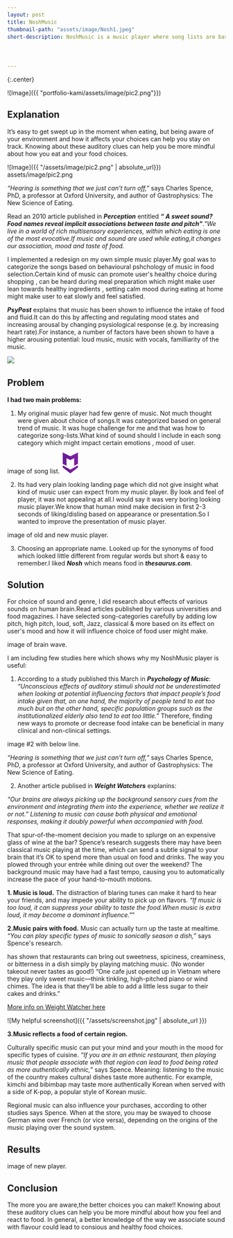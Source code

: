 ```yaml
---
layout: post
title: NoshMusic
thumbnail-path: "assets/image/Nosh1.jpeg"
short-description: NoshMusic is a music player where song lists are based on research that eating experience can be influenced by conscious selection of certain types of music and its health benefits.



---
```


{:.center}

![Image]({{ "portfolio-kami/assets/image/pic2.png"}})

## Explanation

It’s easy to get swept up in the moment when eating, but being aware of your environment and how it affects your choices can help you stay on track. Knowing about these auditory clues can help you be more mindful about how you eat and your food choices.


![Image]({{ "/assets/image/pic2.png" | absolute_url}})
assets/image/pic2.png

_“Hearing is something that we just can’t turn off,”_ says Charles Spence, PhD, a professor at Oxford University, and author of Gastrophysics: The New Science of Eating.

Read an 2010 article published in **_Perception_** entitled **_“ A sweet sound? Food names reveal implicit associations between taste and pitch"_**._"We live in a world of rich multisensory experiences, within which eating is one of the most evocative.If music and sound are used while eating,it changes our association, mood and taste of food._

I implemented a redesign on my own simple music player.My goal was to categorize the songs based on behavioural pshchology of music in food selection.Certain kind of music can promote user's healthy choice during shopping , can be heard during meal preparation which might make user lean towards healthy ingredients , setting calm mood during eating at home might make user to eat slowly and feel satisfied.

  **_PsyPost_** explains that music has been shown to influence the intake of food and fluid.It can do this by affecting and regulating mood states and increasing arousal by changing psysiological response (e.g. by increasing heart rate).For instance, a number of factors have been shown to have a higher arousing potential: loud music, music with vocals, familliarity of the music.


![](portfolio-kami/assets/image/logoPic.jpg)

## Problem
**I had two main problems:**
1. My original music player had few genre of music. Not much thought were given about choice of songs.It was categorized based on general trend of music.
It was huge challenge for me and that was how to categorize song-lists.What kind of sound should I include in each song category which might impact certain emotions , mood of user.

image of song list.![alt text](https://github.com/adam-p/markdown-here/raw/master/src/common/images/icon48.png "Logo Title Text 1")


2. Its had very plain looking landing page which did not give insight what kind of music user can expect from my music player.
By look and feel of player, it was not appealing at all.I would say it was very boring looking music player.We know that human mind make decision in first 2-3 seconds of liking/disling based on appearance or presentation.So I wanted to improve the presentation of music player.


image of old and new music player.

3. Choosing an appropriate name.
 Looked up for the synonyms of food which looked little different from regular words but short & easy to remember.I liked **_Nosh_** which means food in **_thesaurus.com_**.


## Solution

For choice of sound and genre, I did research about effects of various sounds on human brain.Read articles published by various universities and food magazines.
I have selected song-categories carefully by adding low pitch, high pitch, loud, soft, Jazz, classical & more based on its effect on user's mood and how it will influence choice of food user might make.


image of brain wave.



I am including few studies here which shows why my NoshMusic player is useful:

  1. According to a study published this March in
  **_Psychology of Music_**: _“Unconscious effects of auditory stimuli should not be underestimated when looking at potential influencing factors that impact people’s food intake given that, on one hand, the majority of people tend to eat too much but on the other hand, specific population groups such as the institutionalized elderly also tend to eat too little.”_ Therefore, finding new ways to promote or decrease food intake can be beneficial in many clinical and non-clinical settings.



image #2 with below line.

_“Hearing is something that we just can’t turn off,”_ says Charles Spence, PhD, a professor at Oxford University, and author of Gastrophysics: The New Science of Eating.


  2. Another article publised in **_Weight Watchers_** explanins:

_“Our brains are always picking up the background sensory cues from the environment and integrating them into the experience, whether we realize it or not.” Listening to music can cause both physical and emotional responses, making it doubly powerful when accompanied with food._

That spur-of-the-moment decision you made to splurge on an expensive glass of wine at the bar? Spence’s research suggests there may have been classical music playing at the time, which can send a subtle signal to your brain that it’s OK to spend more than usual on food and drinks. The way you plowed through your entrée while dining out over the weekend? The background music may have had a fast tempo, causing you to automatically increase the pace of your hand-to-mouth motions.

**1. Music is loud.**
The distraction of blaring tunes can make it hard to hear your friends, and may impede your ability to pick up on flavors. _“If music is too loud, it can suppress your ability to taste the food.When music is extra loud, it may become a dominant influence."_"

**2.Music pairs with food.**
Music can actually turn up the taste at mealtime. _“You can play specific types of music to sonically season a dish,”_ says Spence's research.



has shown that restaurants can bring out sweetness, spiciness, creaminess, or bitterness in a dish simply by playing matching music. (No wonder takeout never tastes as good!) “One cafe just opened up in Vietnam where they play only sweet music—think tinkling, high-pitched piano or wind chimes. The idea is that they’ll be able to add a little less sugar to their cakes and drinks.”

<a href="https://www.weightwatchers.com/us/article/3-surprising-ways-restaurant-music-affects-how-you-eat?otm_medium=onespot&otm_source=onsite&otm_content=article-page:article-page-footer&otm_click_id=8755e379-e937-41c2-a8bc-45112427052f">More info on Weight Watcher here</a>



![My helpful screenshot]({{ "/assets/screenshot.jpg" | absolute_url }})

**3.Music reflects a food of certain region.**

Culturally specific music can put your mind and your mouth in the mood for specific types of cuisine. _“If you are in an ethnic restaurant, then playing music that people associate with that region can lead to food being rated as more authentically ethnic,”_  says Spence. Meaning: listening to the music of the country makes cultural dishes taste more authentic. For example, kimchi and bibimbap may taste more authentically Korean when served with a side of K-pop, a popular style of Korean music.

 Regional music can also influence your purchases, according to other studies says Spence. When at the store, you may be swayed to choose German wine over French (or vice versa), depending on the origins of the music playing over the sound system.









## Results
image of new player.







## Conclusion

 The more you are aware,the better choices you can make!!
 Knowing about these auditory clues can help you be more mindful about how you feel and react to food. In general, a better knowledge of the way we associate sound with flavour could lead to consious and healthy food choices.
